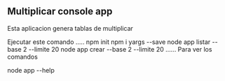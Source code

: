 ## Multiplicar console app

Esta aplicacion genera tablas de multiplicar

Ejecutar este comando
.....
npm init
npm i yargs --save
node app listar --base 2 --limite 20
node app crear --base 2 --limite 20
......
Para ver los comandos

node app --help